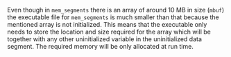 Even though in `mem_segments` there is an array of around 10 MB in size (`mbuf`)
the executable file for `mem_segments` is much smaller than that because the
mentioned array is not initialized. This means that the executable only needs to
store the location and size required for the array which will be together with
any other uninitialized variable in the uninitialized data segment. The required
memory will be only allocated at run time.
